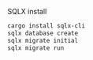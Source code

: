 
SQLX install

```sh
cargo install sqlx-cli
sqlx database create
sqlx migrate initial
sqlx migrate run
```